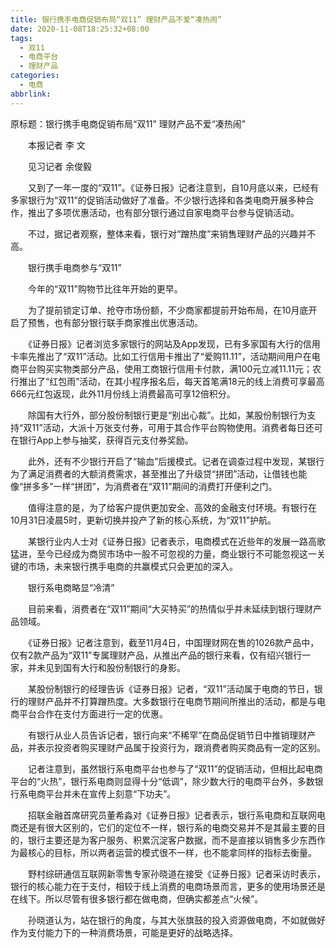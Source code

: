 ```yaml
---
title: 银行携手电商促销布局“双11” 理财产品不爱“凑热闹”
date: 2020-11-08T18:25:32+08:00
tags:
  - 双11
  - 电商平台
  - 理财产品
categories:
  - 电商
abbrlink:
---
```


原标题：银行携手电商促销布局“双11” 理财产品不爱“凑热闹”

　　本报记者 李  文

　　见习记者 余俊毅

　　又到了一年一度的“双11”。《证券日报》记者注意到，自10月底以来，已经有多家银行为“双11”的促销活动做好了准备。不少银行选择和各类电商开展多种合作，推出了多项优惠活动，也有部分银行通过自家电商平台参与促销活动。

　　不过，据记者观察，整体来看，银行对“蹭热度”来销售理财产品的兴趣并不高。

　　银行携手电商参与“双11”

　　今年的“双11”购物节比往年开始的更早。

　　为了提前锁定订单、抢夺市场份额，不少商家都提前开始布局，在10月底开启了预售，也有部分银行联手商家推出优惠活动。

　　《证券日报》记者浏览多家银行的网站及App发现，已有多家国有大行的信用卡率先推出了“双11”活动。比如工行信用卡推出了“爱购11.11”，活动期间用户在电商平台购买实物类部分产品，使用工商银行信用卡付款，满100元立减11.11元；农行推出了“红包雨”活动，在其小程序报名后，每天首笔满18元的线上消费可享最高666元红包返现，此外11月份线上消费最高可享12倍积分。

　　除国有大行外，部分股份制银行更是“别出心裁”。比如，某股份制银行为支持“双11”活动，大派十万张支付券，可用于其合作平台购物使用。消费者每日还可在银行App上参与抽奖，获得百元支付券奖励。

　　此外，还有不少银行开启了“输血”后援模式。记者在调查过程中发现，某银行为了满足消费者的大额消费需求，甚至推出了升级贷“拼团”活动，让借钱也能像“拼多多”一样“拼团”，为消费者在“双11”期间的消费打开便利之门。

　　值得注意的是，为了给客户提供更加安全、高效的金融支付环境。有银行在10月31日凌晨5时，更新切换并投产了新的核心系统，为“双11”护航。

　　某银行业内人士对《证券日报》记者表示，电商模式在近些年的发展一路高歌猛进，至今已经成为商贸市场中一股不可忽视的力量，商业银行不可能忽视这一关键的市场，未来银行携手电商的共赢模式只会更加的深入。

　　银行系电商略显“冷清”

　　目前来看，消费者在“双11”期间“大买特买”的热情似乎并未延续到银行理财产品领域。

　　《证券日报》记者注意到，截至11月4日，中国理财网在售的1026款产品中，仅有2款产品为“双11”专属理财产品，从推出产品的银行来看，仅有绍兴银行一家，并未见到国有大行和股份制银行的身影。

　　某股份制银行的经理告诉《证券日报》记者，“双11”活动属于电商的节日，银行的理财产品并不打算蹭热度。大多数银行在电商节期间所推出的活动，都是与电商平台合作在支付方面进行一定的优惠。

　　有银行从业人员告诉记者，银行向来“不稀罕”在商品促销节日中推销理财产品，并表示投资者购买理财产品属于投资行为，跟消费者购买商品有一定的区别。

　　记者注意到，虽然银行系电商平台也参与了“双11”的促销活动，但相比起电商平台的“火热”，银行系电商则显得十分“低调”，除少数大行的电商平台外，多数银行系电商平台并未在宣传上刻意“下功夫”。

　　招联金融首席研究员董希淼对《证券日报》记者表示，银行系电商和互联网电商还是有很大区别的，它们的定位不一样，银行系的电商交易并不是其最主要的目的，银行主要还是为客户服务、积累沉淀客户数据，而不是直接以销售多少东西作为最核心的目标，所以两者运营的模式很不一样，也不能拿同样的指标去衡量。

　　野村综研通信互联网新零售专家孙晓道在接受《证券日报》记者采访时表示，银行的核心能力在于支付，相较于线上消费的电商场景而言，更多的使用场景还是在线下。所以尽管有很多银行都在做电商，但确实都差点“火候”。

　　孙晓道认为，站在银行的角度，与其大张旗鼓的投入资源做电商，不如就做好作为支付能力下的一种消费场景，可能是更好的战略选择。